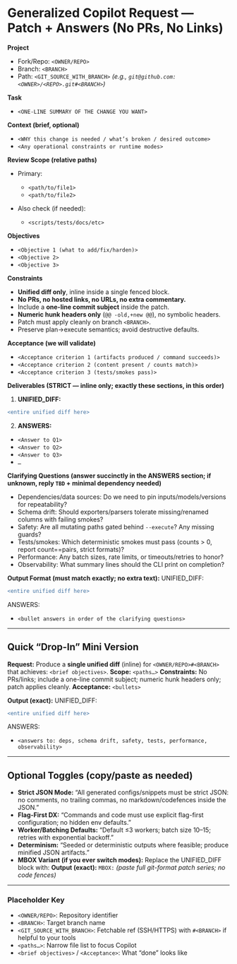 # Generalized Copilot Request — Patch + Answers (No PRs, No Links)

**Project**

* Fork/Repo: `<OWNER/REPO>`
* Branch: `<BRANCH>`
* Path: `<GIT_SOURCE_WITH_BRANCH>`  *(e.g., `git@github.com:<OWNER>/<REPO>.git#<BRANCH>`)*

**Task**

* `<ONE-LINE SUMMARY OF THE CHANGE YOU WANT>`

**Context (brief, optional)**

* `<WHY this change is needed / what’s broken / desired outcome>`
* `<Any operational constraints or runtime modes>`

**Review Scope (relative paths)**

* Primary:

  * `<path/to/file1>`
  * `<path/to/file2>`
* Also check (if needed):

  * `<scripts/tests/docs/etc>`

**Objectives**

* `<Objective 1 (what to add/fix/harden)>`
* `<Objective 2>`
* `<Objective 3>`

**Constraints**

* **Unified diff only**, inline inside a single fenced block.
* **No PRs, no hosted links, no URLs, no extra commentary.**
* Include a **one-line commit subject** inside the patch.
* **Numeric hunk headers only** (`@@ -old,+new @@`), no symbolic headers.
* Patch must apply cleanly on branch `<BRANCH>`.
* Preserve plan→execute semantics; avoid destructive defaults.

**Acceptance (we will validate)**

* `<Acceptance criterion 1 (artifacts produced / command succeeds)>`
* `<Acceptance criterion 2 (content present / counts match)>`
* `<Acceptance criterion 3 (tests/smokes pass)>`

**Deliverables (STRICT — inline only; exactly these sections, in this order)**

1. **UNIFIED_DIFF:**

```diff
<entire unified diff here>
```

2. **ANSWERS:**

* `<Answer to Q1>`
* `<Answer to Q2>`
* `<Answer to Q3>`
* `…`

**Clarifying Questions (answer succinctly in the ANSWERS section; if unknown, reply `TBD` + minimal dependency needed)**

* Dependencies/data sources: Do we need to pin inputs/models/versions for repeatability?
* Schema drift: Should exporters/parsers tolerate missing/renamed columns with failing smokes?
* Safety: Are all mutating paths gated behind `--execute`? Any missing guards?
* Tests/smokes: Which deterministic smokes must pass (counts > 0, report count==pairs, strict formats)?
* Performance: Any batch sizes, rate limits, or timeouts/retries to honor?
* Observability: What summary lines should the CLI print on completion?

**Output Format (must match exactly; no extra text):**
UNIFIED_DIFF:

```diff
<entire unified diff here>
```

ANSWERS:

* `<bullet answers in order of the clarifying questions>`

---

## Quick “Drop-In” Mini Version

**Request:** Produce a **single unified diff** (inline) for `<OWNER/REPO>#<BRANCH>` that achieves: `<brief objectives>`.
**Scope:** `<paths…>`
**Constraints:** No PRs/links; include a one-line commit subject; numeric hunk headers only; patch applies cleanly.
**Acceptance:** `<bullets>`

**Output (exact):**
UNIFIED_DIFF:

```diff
<entire unified diff here>
```

ANSWERS:

* `<answers to: deps, schema drift, safety, tests, performance, observability>`

---

## Optional Toggles (copy/paste as needed)

* **Strict JSON Mode:** “All generated configs/snippets must be strict JSON: no comments, no trailing commas, no markdown/codefences inside the JSON.”
* **Flag-First DX:** “Commands and code must use explicit flag-first configuration; no hidden env defaults.”
* **Worker/Batching Defaults:** “Default ≤3 workers; batch size 10–15; retries with exponential backoff.”
* **Determinism:** “Seeded or deterministic outputs where feasible; produce minified JSON artifacts.”
* **MBOX Variant (if you ever switch modes):** Replace the UNIFIED_DIFF block with:
  **Output (exact):**
  `MBOX:` *(paste full git-format patch series; no code fences)*

---

### Placeholder Key

* `<OWNER/REPO>`: Repository identifier
* `<BRANCH>`: Target branch name
* `<GIT_SOURCE_WITH_BRANCH>`: Fetchable ref (SSH/HTTPS) with `#<BRANCH>` if helpful to your tools
* `<paths…>`: Narrow file list to focus Copilot
* `<brief objectives>` / `<Acceptance>`: What “done” looks like

